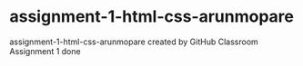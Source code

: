 # assignment-1-html-css-arunmopare
assignment-1-html-css-arunmopare created by GitHub Classroom
Assignment 1 done
